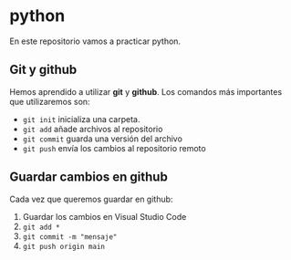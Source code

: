 # python

En este repositorio vamos a practicar python.

## Git y github

Hemos aprendido a utilizar **git** y **github**. Los comandos más importantes
que utilizaremos son:

- `git init` inicializa una carpeta.
- `git add` añade archivos al repositorio
- `git commit` guarda una versión del archivo
- `git push` envía los cambios al repositorio remoto

## Guardar cambios en github

Cada vez que queremos guardar en github:

1. Guardar los cambios en Visual Studio Code
2. `git add *`
3. `git commit -m "mensaje"`
4. `git push origin main`